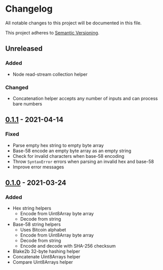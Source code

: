 # Changelog

All notable changes to this project will be documented in this file.

This project adheres to [Semantic Versioning].

## Unreleased

### Added

- Node read-stream collection helper

### Changed

- Concatenation helper accepts any number of inputs and can process bare numbers

## [0.1.1] - 2021-04-14

### Fixed

- Parse empty hex string to empty byte array
- Base-58 encode an empty byte array as an empty string
- Check for invalid characters when base-58 encoding
- Throw `SyntaxError` errors when parsing an invalid hex and base-58
- Improve error messages

## [0.1.0] - 2021-03-24

### Added

- Hex string helpers
  - Encode from Uint8Array byte array
  - Decode from string
- Base-58 string helpers
  - Uses Bitcoin alphabet
  - Encode from Uint8Array byte array
  - Decode from string
  - Encode and decode with SHA-256 checksum
- Blake2b 32-byte hashing helper
- Concatenate Uint8Arrays helper
- Compare Uint8Arrays helper

[0.1.0]: https://gitlab.com/tzstamp/helpers/-/releases/0.1.0
[0.1.1]: https://gitlab.com/tzstamp/helpers/-/releases/0.1.1
[Semantic Versioning]: https://semver.org/spec/v2.0.0.html
